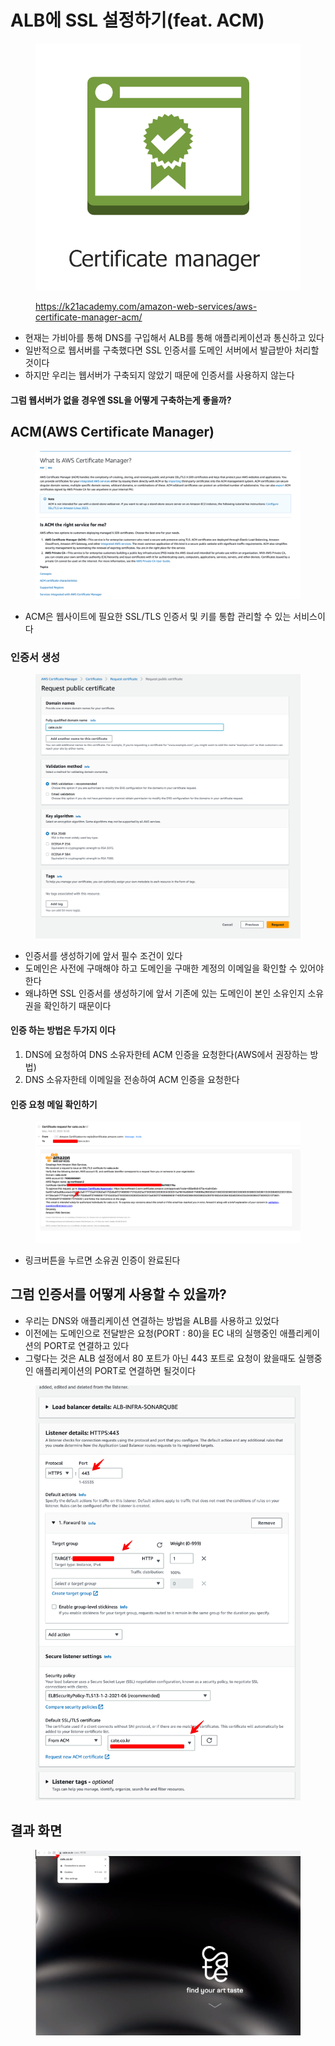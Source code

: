 # ALB에 SSL 설정하기(feat. ACM)

<figure><img src="../../.gitbook/assets/1 (8).png" alt=""><figcaption><p><a href="https://k21academy.com/amazon-web-services/aws-certificate-manager-acm/">https://k21academy.com/amazon-web-services/aws-certificate-manager-acm/</a></p></figcaption></figure>

* 현재는 가비아를 통해 DNS를 구입해서 ALB를 통해 애플리케이션과 통신하고 있다
* 일반적으로 웹서버를 구축했다면 SSL 인증서를 도메인 서버에서 발급받아 처리할 것이다
* 하지만 우리는 웹서버가 구축되지 않았기 때문에 인증서를 사용하지 않는다

#### 그럼 웹서버가 없을 경우엔 SSL을 어떻게 구축하는게 좋을까?

## ACM(AWS Certificate Manager)

<figure><img src="../../.gitbook/assets/2 (3).png" alt=""><figcaption></figcaption></figure>

* ACM은 웹사이트에 필요한 SSL/TLS 인증서 및 키를 통합 관리할 수 있는 서비스이다

### 인증서 생성

<figure><img src="../../.gitbook/assets/3.png" alt=""><figcaption></figcaption></figure>

* 인증서를 생성하기에 앞서 필수 조건이 있다
* 도메인은 사전에 구매해야 하고 도메인을 구매한 계정의 이메일을 확인할 수 있어야 한다
* 왜냐하면 SSL 인증서를 생성하기에 앞서 기존에 있는 도메인이 본인 소유인지 소유권을 확인하기 때문이다

#### 인증 하는 방법은 두가지 이다

1. DNS에 요청하여 DNS 소유자한테 ACM 인증을 요청한다(AWS에서 권장하는 방법)
2. DNS 소유자한테 이메일을 전송하여 ACM 인증을 요청한다

#### 인증 요청 메일 확인하기

<figure><img src="../../.gitbook/assets/4 (1).png" alt=""><figcaption></figcaption></figure>

* 링크버튼을 누르면 소유권 인증이 완료된다

## 그럼 인증서를 어떻게 사용할 수 있을까?

* 우리는 DNS와 애플리케이션 연결하는 방법을 ALB를 사용하고 있었다
* 이전에는 도메인으로 전달받은 요청(PORT : 80)을 EC 내의 실행중인 애플리케이션의 PORT로 연결하고 있다
* 그렇다는 것은 ALB 설정에서 80 포트가 아닌 443 포트로 요청이 왔을때도 실행중인 애플리케이션의 PORT로 연결하면 될것이다

<figure><img src="../../.gitbook/assets/5 (2).png" alt=""><figcaption></figcaption></figure>

## 결과 화면

<figure><img src="../../.gitbook/assets/6 (6).png" alt=""><figcaption></figcaption></figure>
